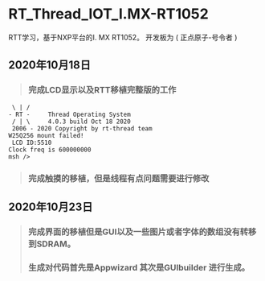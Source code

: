 <!--
 * @fileName: 
 * @description: 
 * @version: 
 * @author: lzc
 * @date: Do not edit
 * @lastEditors: lzc
 * @lastEditTime: Do not Edit
--> 
# RT_Thread_IOT_I.MX-RT1052
RTT学习，基于NXP平台的I. MX RT1052。 开发板为 ( 正点原子-号令者 )

## 2020年10月18日
> ### 完成LCD显示以及RTT移植完整版的工作
```
 \ | /
- RT -     Thread Operating System
 / | \     4.0.3 build Oct 18 2020
 2006 - 2020 Copyright by rt-thread team
W25Q256 mount failed!
 LCD ID:5510
Clock freq is 600000000 
msh />
```
>### 完成触摸的移植，但是线程有点问题需要进行修改

## 2020年10月23日 
> ### 完成界面的移植但是GUI以及一些图片或者字体的数组没有转移到SDRAM。
> ### 生成对代码首先是Appwizard 其次是GUIbuilder 进行生成。

